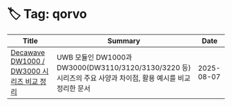 # 🏷️ Tag: qorvo

| Title | Summary | Date |
|-------|---------|------|
| [Decawave DW1000 / DW3000 시리즈 비교 정리](https://github.com/MinHyeok-lee1/TIL/blob/main/2025/08/07-DecawaveDwSeries.md) | UWB 모듈인 DW1000과 DW3000(DW3110/3120/3130/3220 등) 시리즈의 주요 사양과 차이점, 활용 예시를 비교 정리한 문서 | 2025-08-07 |

